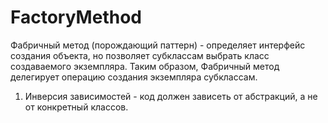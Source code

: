 # FactoryMethod

Фабричный метод (порождающий паттерн) - определяет интерфейс создания объекта, но позволяет субклассам выбрать класс создаваемого экземпляра. Таким образом, Фабричный метод делегирует операцию создания экземпляра субклассам.

1) Инверсия зависимостей - код должен зависеть от абстракций, а не от конкретный классов.

